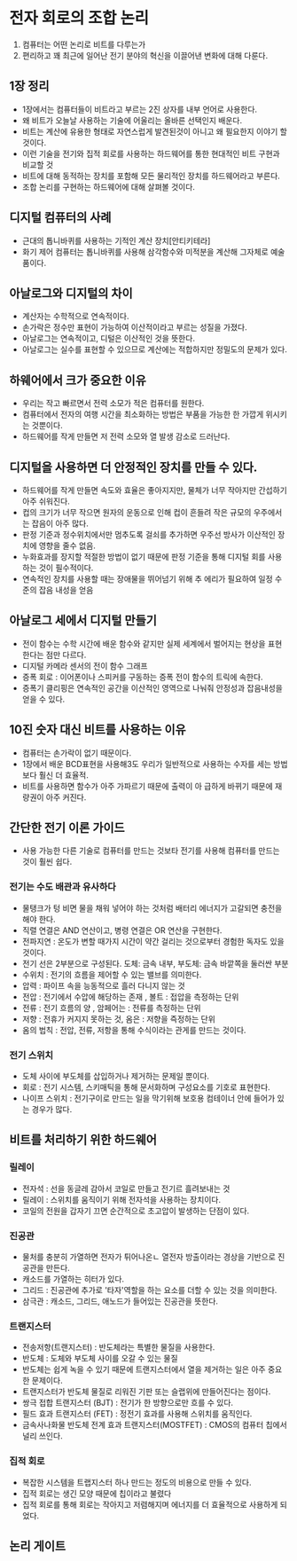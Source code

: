 # 전자 회로의 조합 논리

1. 컴퓨터는 어떤 논리로 비트를 다루는가
2. 편리하고 꽤 최근에 일어난 전기 분야의 혁신을 이끌어낸 변화에 대해 다룬다.

## 1장 정리

- 1장에서는 컴퓨터들이 비트라고 부르는 2진 상자를 내부 언어로 사용한다.
- 왜 비트가 오늘날 사용하는 기술에 어울리는 올바른 선택인지 배운다.
- 비트는 계산에 유용한 형태로 자연스럽게 발견된것이 아니고 왜 필요한지 이야기 할 것이다.
- 이런 기술을 전기와 집적 회로를 사용하는 하드웨어를 통한 현대적인 비트 구현과 비교할 것
- 비트에 대해 동적하는 장치를 포함해 모든 물리적인 장치를 하드웨어라고 부른다.
- 조합 논리를 구현하는 하드웨어에 대해 살펴볼 것이다.

## 디지털 컴퓨터의 사례

- 근대의 톱니바퀴를 사용하는 기적인 계산 장치[안티키테라]
- 화기 제어 컴퓨터는 톱니바퀴를 사용해 삼각함수와 미적분을 계산해 그자체로 예술품이다.

## 아날로그와 디지털의 차이

- 계산자는 수학적으로 연속적이다.
- 손가락은 정수만 표현이 가능하여 이산적이라고 부르는 성질을 가졌다.
- 아날로그는 연속적이고, 디털은 이산적인 것을 뜻한다.
- 아날로그는 실수를 표현할 수 있으므로 계산에는 적합하지만 정밀도의 문제가 있다.

## 하웨어에서 크가 중요한 이유

- 우리는 작고 빠르면서 전력 소모가 적은 컴퓨터를 원한다.
- 컴퓨터에서 전자의 여행 시간을 최소화하는 방법은 부품을 가능한 한 가깝게 위시키는 것뿐이다.
- 하드웨어를 작게 만들면 저 전력 소모와 열 발생 감소로 드러난다.

## 디지털을 사용하면 더 안정적인 장치를 만들 수 있다.

- 하드웨어를 작게 만들면 속도와 효율은 좋아지지만, 물체가 너무 작아지만 간섭하기 아주 쉬워진다.
- 컵의 크기가 너무 작으면 원자의 운동으로 인해 컵이 흔들려 작은 규모의 우주에서는 잡음이 아주 많다.
- 판정 기준과 정수위치에서만 멈추도록 걸쇠를 추가하면 우주선 방사가 이산적인 장치에 영향을 줄수 없음.
- 누화효과를 장지할 적절한 방법이 없기 때문에 판정 기준을 통해 디지털 회를 사용하는 것이 필수적이다.
- 연속적인 장치를 사용할 때는 장애물을 뛰어넘기 위해 추 에리가 필요하여 일정 수준의 잡음 내성을 얻음

## 아날로그 세에서 디지털 만들기

- 전이 함수는 수학 시간에 배운 함수와 같지만 실제 세계에서 벌어지는 현상을 표현한다는 점만 다르다.
- 디지털 카메라 센서의 전이 함수 그래프
- 증폭 회로 : 이어폰이나 스피커를 구동하는 증폭 전이 함수의 트릭에 속한다.
- 증폭기 클리핑은 연속적인 공간을 이산적인 영역으로 나눠줘 안정성과 잡음내성을 얻을 수 있다.

## 10진 숫자 대신 비트를 사용하는 이유

- 컴퓨터는 손가락이 없기 때문이다.
- 1장에서 배운 BCD표현을 사용해3도 우리가 일반적으로 사용하는 수자를 세는 방법보다 훨신 더 효율적.
- 비트를 사용하면 함수가 아주 가파르기 때문에 출력이 아 급하게 바뀌기 때문에 재량권이 아주 커진다.

## 간단한 전기 이론 가이드

- 사용 가능한 다른 기술로 컴퓨터를 만드는 것보타 전기를 사용해 컴퓨터를 만드는 것이 훨씬 쉽다.

### 전기는 수도 배관과 유사하다

- 물탱크가 텅 비면 물을 채워 넣어야 하는 것처럼 배터리 에너지가 고갈되면 충전을 해야 한다.
- 직렬 연결은 AND 연산이고, 병령 연결은 OR 연산을 구현한다.
- 전파지연 : 온도가 변할 때가지 시간이 약간 걸리는 것으로부터 경험한 독자도 있을 것이다.
- 전기 선은 2부분으로 구성된다. 도체: 금속 내부, 부도체: 금속 바깥쪽을 둘러싼 부분
- 수위치 : 전기의 흐름을 제어할 수 있는 밸브를 의미한다.
- 압력 : 파이프 속을 능동적으로 흘러 다니지 않는 것
- 전압 : 전기에서 수압에 해당하는 존재 , 볼트 : 접압을 측정하는 단위
- 전류 : 전기 흐름의 양 , 암페어는 : 전류를 측정하는 단위
- 저향 : 전휴가 커지지 못하는 것, 옴은 : 저향을 즉정하는 단위
- 옴의 법칙 : 전압, 전류, 저항을 통해 수식이라는 관게를 만드는 것이다.

### 전기 스위치

- 도체 사이에 부도체를 삽입하거나 제거하는 문제일 뿐이다.
- 회로 : 전기 시스템, 스키매틱을 통해 문서화하며 구성요소를 기호로 표현한다.
- 나이프 스위치 : 전기구이로 만드는 일을 막기위해 보호용 컴테이너 안에 들어가 있는 경우가 많다.

## 비트를 처리하기 위한 하드웨어

### 릴레이

- 전자석 : 선을 동글레 감아서 코일로 만들고 전기르 흘려보내는 것
- 릴레이 : 스위치를 움직이기 위해 전자석을 사용하는 장치이다.
- 코일의 전원을 갑자기 끄면 순간적으로 초고압이 발생하는 단점이 있다.

### 진공관

- 물처를 충분히 가열하면 전자가 튀어나온ㄴ 열전자 방출이라는 경상을 기반으로 진공관을 만든다.
- 캐소드를 가열하는 히터가 있다.
- 그리드 : 진공관에 추가로 '타자'역할을 하는 요소를 더할 수 있는 것을 의미한다.
- 삼극관 : 캐소드, 그리드, 애노드가 들어있는 진공관을 뜻한다.

### 트랜지스터

- 전송저항(트랜지스터) : 반도체라는 특별한 물질을 사용한다.
- 반도체 : 도체와 부도체 사이를 오갈 수 있는 물질
- 반도체는 쉽게 녹을 수 있기 때문에 트랜지스터에서 열을 제거하는 일은 아주 중요한 문제이다.
- 트랜지스터가 반도체 물질로 리워진 기판 또는 슬랩위에 만들어진다는 점이다.
- 쌍극 접합 트랜지스터 (BJT) : 전기가 한 방향으로만 흐를 수 있다.
- 필드 효과 트랜지스터 (FET) : 정전기 효과를 사용해 스위치를 움직인다.
- 금속사나화물 반도체 전계 효과 트랜지스터(MOSTFET) : CMOS의 컴퓨터 칩에서 널리 쓰인다.

### 집적 회로

- 복잡한 시스템을 트랩지스터 하나 만드는 정도의 비용으로 만들 수 있다.
- 집적 회로는 생긴 모양 때문에 칩이라고 불렸다
- 집적 회로를 통해 회로는 작아지고 저렴해지며 에너지를 더 효율적으로 사용하게 되었다.

## 논리 게이트
